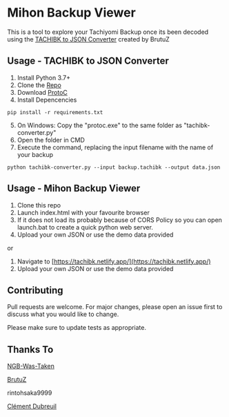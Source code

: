 # Mihon Backup Viewer

This is a tool to explore your Tachiyomi Backup once its been decoded using the [TACHIBK to JSON Converter](https://github.com/BrutuZ/tachibk-converter) created by BrutuZ

## Usage - TACHIBK to JSON Converter

1. Install Python 3.7+
2. Clone the [Repo](https://github.com/BrutuZ/tachibk-converter)
3. Download [ProtoC](https://github.com/protocolbuffers/protobuf/releases/tag/v27.1)
4. Install Depencencies
```
pip install -r requirements.txt
```
5. On Windows: Copy the "protoc.exe" to the same folder as "tachibk-converter.py"
6. Open the folder in CMD
7. Execute the command, replacing the input filename with the name of your backup
```
python tachibk-converter.py --input backup.tachibk --output data.json
```


## Usage - Mihon Backup Viewer

1. Clone this repo
2. Launch index.html with your favourite browser
3. If it does not load its probably because of CORS Policy so you can open launch.bat to create a quick python web server.
4. Upload your own JSON or use the demo data provided

or 

1. Navigate to [https://tachibk.netlify.app/](https://tachibk.netlify.app/)
2. Upload your own JSON or use the demo data provided


## Contributing

Pull requests are welcome. For major changes, please open an issue first
to discuss what you would like to change.

Please make sure to update tests as appropriate.

## Thanks To
[NGB-Was-Taken](https://github.com/NGB-Was-Taken)

[BrutuZ](https://github.com/BrutuZ)

rintohsaka9999

[Clément Dubreuil](https://github.com/clementd64)
